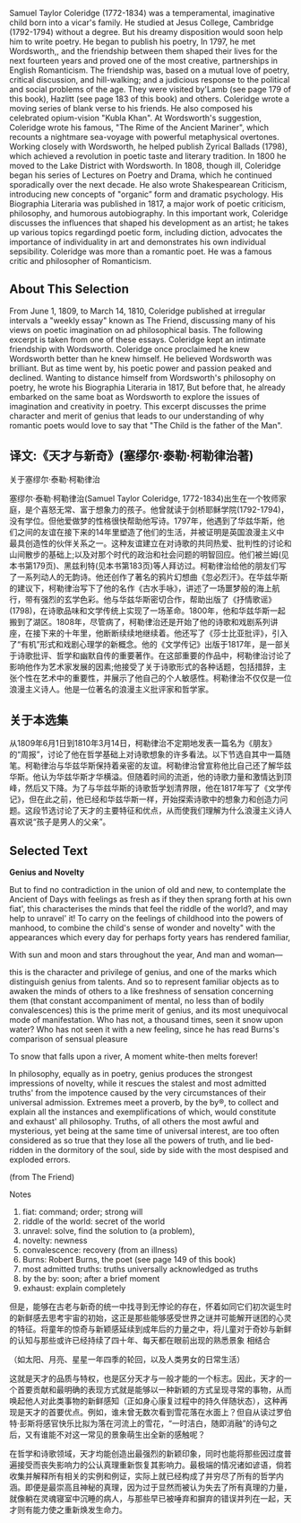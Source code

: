 
Samuel Taylor Coleridge (1772-1834) was a temperamental, imaginative child born into a vicar's family. He studied at Jesus College, Cambridge (1792-1794) without a degree. But his dreamy disposition would soon help him to write poetry. He began to publish his poetry, In 1797, he met Wordsworth,, and the friendship between them shaped their lives for the next fourteen years and proved one of the most creative, partnerships in English Romanticism. The friendship was, based on a mutual love of poetry, critical discussion, and hill-walking; and a judicious response to the political and social problems of the age. They were visited by'Lamb (see page 179 of this book), Hazlitt (see page 183 of this book) and others. Coleridge wrote a moving series of blank verse to his friends. He also composed his celebrated opium-vision "Kubla Khan". At Wordsworth's suggestion, Coleridge wrote his famous, "The Rime of the Ancient Mariner", which recounts a nightmare sea-voyage with powerful metaphysical overtones. Working closely with Wordsworth, he helped publish Zyrical Ballads (1798), which achieved a revolution in poetic taste and literary tradition. In 1800 he moved to the Lake District with Wordsworth. In 1808, though ill, Coleridge began his series of Lectures on Poetry and Drama, which he continued sporadically over the next decade. He also wrote Shakespearean Criticism, introducing new concepts of "organic” form and dramatic psychology. His Biographia Literaria was published in 1817, a major work of poetic criticism, philosophy, and humorous autobiography. In this important work, Coleridge discusses the influences that shaped his development as an artist; he takes up various topics regardingd poetic form, including diction, advocates the importance of individuality in art and demonstrates his own individual sepsibility. Coleridge was more than a romantic poet. He was a famous critic and philosopher of Romanticism.

## About This Selection

From June 1, 1809, to March 14, 1810, Coleridge published at irregular intervals a "weekly essay" known as The Friend, discussing many of his views on poetic imagination on ad philosophical basis. The following excerpt is taken from one of these essays. Coleridge kept an intimate friendship with Wordsworth. Coleridge once proclaimed he knew Wordsworth better than he knew himself. He believed Wordsworth was brilliant. But as time went by, his poetic power and passion peaked and declined. Wanting to distance himself from Wordsworth's philosophy on poetry, he wrote his Biographia Literaria in 1817, But before that, he already embarked on the same boat as Wordsworth to explore the issues of imagination and creativity in poetry. This excerpt discusses the prime character and merit of genius that leads to our understanding of why romantic poets would love to say that "The Child is the father of the Man".


## 译文:《天才与新奇》(塞缪尔·泰勒·柯勒律治著)

关于塞缪尔·泰勒·柯勒律治

塞缪尔·泰勒·柯勒律治(Samuel Taylor Coleridge, 1772-1834)出生在一个牧师家庭，是个喜怒无常、富于想象力的孩子。他曾就读于剑桥耶稣学院(1792-1794)，没有学位。但他爱做梦的性格很快帮助他写诗。1797年，他遇到了华兹华斯，他们之间的友谊在接下来的14年里塑造了他们的生活，并被证明是英国浪漫主义中最具创造性的伙伴关系之一。这种友谊建立在对诗歌的共同热爱、批判性的讨论和山间散步的基础上;以及对那个时代的政治和社会问题的明智回应。他们被兰姆(见本书第179页)、黑兹利特(见本书第183页)等人拜访过。柯勒律治给他的朋友们写了一系列动人的无韵诗。他还创作了著名的鸦片幻想曲《忽必烈汗》。在华兹华斯的建议下，柯勒律治写下了他的名作《古水手咏》，讲述了一场噩梦般的海上航行，带有强烈的玄学色彩。他与华兹华斯密切合作，帮助出版了《抒情歌谣》(1798)，在诗歌品味和文学传统上实现了一场革命。1800年，他和华兹华斯一起搬到了湖区。1808年，尽管病了，柯勒律治还是开始了他的诗歌和戏剧系列讲座，在接下来的十年里，他断断续续地继续着。他还写了《莎士比亚批评》，引入了“有机”形式和戏剧心理学的新概念。他的《文学传记》出版于1817年，是一部关于诗歌批评、哲学和幽默自传的重要著作。在这部重要的作品中，柯勒律治讨论了影响他作为艺术家发展的因素;他接受了关于诗歌形式的各种话题，包括措辞，主张个性在艺术中的重要性，并展示了他自己的个人敏感性。柯勒律治不仅仅是一位浪漫主义诗人。他是一位著名的浪漫主义批评家和哲学家。

## 关于本选集

从1809年6月1日到1810年3月14日，柯勒律治不定期地发表一篇名为《朋友》的“周报”，讨论了他在哲学基础上对诗歌想象的许多看法。以下节选自其中一篇随笔。柯勒律治与华兹华斯保持着亲密的友谊。柯勒律治曾宣称他比自己还了解华兹华斯。他认为华兹华斯才华横溢。但随着时间的流逝，他的诗歌力量和激情达到顶峰，然后又下降。为了与华兹华斯的诗歌哲学划清界限，他在1817年写了《文学传记》，但在此之前，他已经和华兹华斯一样，开始探索诗歌中的想象力和创造力问题。这段节选讨论了天才的主要特征和优点，从而使我们理解为什么浪漫主义诗人喜欢说“孩子是男人的父亲”。

## Selected Text

**Genius and Novelty**

But to find no contradiction in the union of old and new, to contemplate the Ancient of Days with feelings as fresh as if they then sprang forth at his own fiat', this characterises the minds that feel the riddle of the world?, and may help to unravel' it! To carry on the feelings of childhood into the powers of manhood, to combine the child's sense of wonder and novelty" with the appearances which every day for perhaps forty years has rendered familiar,

With sun and moon and stars throughout the year, And man and woman—

this is the character and privilege of genius, and one of the marks which distinguish genius from talents. And so to represent familiar objects as to awaken the minds of others to a like freshness of sensation concerning them (that constant accompaniment of mental, no less than of bodily convalescences) this is the prime merit of genius, and its most unequivocal mode of manifestation. Who has not, a thousand times, seen it snow upon water? Who has not seen it with a new feeling, since he has read Burns's comparison of sensual pleasure

To snow that falls upon a river, A moment white-then melts forever!

In philosophy, equally as in poetry, genius produces the strongest impressions of novelty, while it rescues the stalest and most admitted truths' from the impotence caused by the very circumstances of their universal admission. Extremes meet a proverb, by the by®, to collect and explain all the instances and exemplifications of which, would constitute and exhaust' all philosophy. Truths, of all others the most awful and mysterious, yet being at the same time of universal interest, are too often considered as so true that they lose all the powers of truth, and lie bed-ridden in the dormitory of the soul, side by side with the most despised and exploded errors.

(from The Friend)

Notes 
1. fiat: command; order; strong will 
2. riddle of the world: secret of the world 
3. unravel: solve, find the solution to (a problem), 
4. novelty: newness 
5. convalescence: recovery (from an illness) 
6. Burns: Robert Burns, the poet (see page 149 of this book) 
7. most admitted truths: truths universally acknowledged as truths 
8. by the by: soon; after a brief moment 
9. exhaust: explain completely


但是，能够在古老与新奇的统一中找寻到无悖论的存在，怀着如同它们初次诞生时的新鲜感去思考宇宙的初始，这正是那些能够感受世界之谜并可能解开谜团的心灵的特征。将童年的惊奇与新颖感延续到成年后的力量之中，将儿童对于奇妙与新鲜的认知与那些或许已经持续了四十年、每天都在眼前出现的熟悉景象
相结合

（如太阳、月亮、星星一年四季的轮回，以及人类男女的日常生活）

这就是天才的品质与特权，也是区分天才与一般才能的一个标志。因此，天才的一个首要贡献和最明确的表现方式就是能够以一种新颖的方式呈现寻常的事物，从而唤起他人对此类事物的新鲜感知（正如身心康复过程中的持久伴随状态），这种再现是天才的首要优点。例如，谁未曾无数次看到雪花落在水面上？但自从读过罗伯特·彭斯将感官快乐比拟为落在河流上的雪花，“一时洁白，随即消融”的诗句之后，又有谁能不对这一常见的景象萌生出全新的感触呢？

在哲学和诗歌领域，天才均能创造出最强烈的新颖印象，同时也能将那些因过度普遍接受而丧失影响力的公认真理重新恢复其影响力。最极端的情况诸如谚语，倘若收集并解释所有相关的实例和例证，实际上就已经构成了并穷尽了所有的哲学内涵。即便是最崇高且神秘的真理，因为过于显然而被认为失去了所有真理的力量，就像躺在灵魂寝室中沉睡的病人，与那些早已被唾弃和摒弃的错误并列在一起，天才则有能力使之重新焕发生命力。